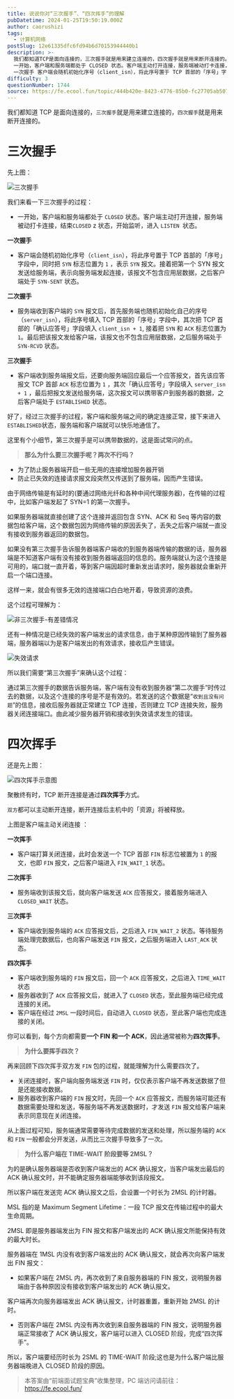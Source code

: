 ```yaml
---
title: 说说你对“三次握手”、“四次挥手”的理解
pubDatetime: 2024-01-25T19:50:19.000Z
author: caorushizi
tags:
  - 计算机网络
postSlug: 12e61335dfc6fd94b6d70153944440b1
description: >-
  我们都知道TCP是面向连接的，三次握手就是用来建立连接的，四次握手就是用来断开连接的。 三次握手 先上图： 我们来看一下三次握手的过程：
  一开始，客户端和服务端都处于 CLOSED 状态。客户端主动打开连接，服务端被动打卡连接，结束CLOSED z状态，开始监听，进入 LISTEN 状态。
  一次握手 客户端会随机初始化序号（client_isn），将此序号置于 TCP 首部的「序号」字段中，同时把
difficulty: 3
questionNumber: 1744
source: https://fe.ecool.fun/topic/444b420e-8423-4776-85b0-fc27705ab507
---
```


我们都知道 TCP 是面向连接的，`三次握手`就是用来建立连接的，`四次握手`就是用来断开连接的。

# 三次握手

先上图：

![三次握手](https://static.ecool.fun//article/9a807886-899e-4778-a7a8-82c70e0b3bb1.jpeg)

我们来看一下三次握手的过程：

- 一开始，客户端和服务端都处于 `CLOSED` 状态。客户端主动打开连接，服务端被动打卡连接，结束`CLOSED` z 状态，开始监听，进入 `LISTEN `状态。

**一次握手**

- 客户端会随机初始化序号（`client_isn`），将此序号置于 TCP 首部的「序号」字段中，同时把 `SYN` 标志位置为 `1` ，表示 `SYN` 报文。接着把第一个 SYN 报文发送给服务端，表示向服务端发起连接，该报文不包含应用层数据，之后客户端处于 `SYN-SENT` 状态。

**二次握手**

- 服务端收到客户端的 `SYN` 报文后，首先服务端也随机初始化自己的序号（`server_isn`），将此序号填入 TCP 首部的「序号」字段中，其次把 TCP 首部的「确认应答号」字段填入 `client_isn + 1`, 接着把 `SYN` 和 `ACK` 标志位置为 `1`。最后把该报文发给客户端，该报文也不包含应用层数据，之后服务端处于 `SYN-RCVD` 状态。

**三次握手**

- 客户端收到服务端报文后，还要向服务端回应最后一个应答报文，首先该应答报文 TCP 首部 `ACK` 标志位置为 `1` ，其次「确认应答号」字段填入 `server_isn + 1` ，最后把报文发送给服务端，这次报文可以携带客户到服务器的数据，之后客户端处于 `ESTABLISHED` 状态。

好了，经过三次握手的过程，客户端和服务端之间的确定连接正常，接下来进入`ESTABLISHED`状态，服务端和客户端就可以快乐地通信了。

这里有个小细节，第三次握手是可以携带数据的，这是面试常问的点。

> **那么为什么要三次握手呢？两次不行吗？**

- 为了防止服务器端开启一些无用的连接增加服务器开销
- 防止已失效的连接请求报文段突然又传送到了服务端，因而产生错误。

由于网络传输是有延时的(要通过网络光纤和各种中间代理服务器)，在传输的过程中，比如客户端发起了 SYN=1 的第一次握手。

如果服务器端就直接创建了这个连接并返回包含 SYN、ACK 和 Seq 等内容的数据包给客户端，这个数据包因为网络传输的原因丢失了，丢失之后客户端就一直没有接收到服务器返回的数据包。

如果没有第三次握手告诉服务器端客户端收的到服务器端传输的数据的话，服务器端是不知道客户端有没有接收到服务器端返回的信息的。服务端就认为这个连接是可用的，端口就一直开着，等到客户端因超时重新发出请求时，服务器就会重新开启一个端口连接。

这样一来，就会有很多无效的连接端口白白地开着，导致资源的浪费。

这个过程可理解为：

![非三次握手-有差错情况](https://static.ecool.fun//article/fcfb9df2-a81a-456e-b57c-181dd857a834.jpeg)

还有一种情况是已经失效的客户端发出的请求信息，由于某种原因传输到了服务器端，服务器端以为是客户端发出的有效请求，接收后产生错误。

![失效请求](https://static.ecool.fun//article/b130849f-e1c9-4201-8323-cef078e215ff.jpeg)

所以我们需要“第三次握手”来确认这个过程：

通过第三次握手的数据告诉服务端，客户端有没有收到服务器“第二次握手”时传过去的数据，以及这个连接的序号是不是有效的。若发送的这个数据是“`收到且没有问题`”的信息，接收后服务器就正常建立 TCP 连接，否则建立 TCP 连接失败，服务器关闭连接端口。由此减少服务器开销和接收到失效请求发生的错误。

# 四次挥手

还是先上图：

![四次挥手示意图](https://static.ecool.fun//article/c3a3573d-e43a-4357-b158-44d09f31cfba.jpeg)

聚散终有时，TCP 断开连接是通过**四次挥手**方式。

`双方`都可以主动断开连接，断开连接后主机中的「资源」将被释放。

上图是客户端主动关闭连接 ：

**一次挥手**

- 客户端打算关闭连接，此时会发送一个 TCP 首部 `FIN` 标志位被置为 `1` 的报文，也即 `FIN` 报文，之后客户端进入 `FIN_WAIT_1` 状态。

**二次挥手**

- 服务端收到该报文后，就向客户端发送 `ACK` 应答报文，接着服务端进入 `CLOSED_WAIT` 状态。

**三次挥手**

- 客户端收到服务端的 `ACK` 应答报文后，之后进入 `FIN_WAIT_2` 状态。等待服务端处理完数据后，也向客户端发送 `FIN` 报文，之后服务端进入 `LAST_ACK` 状态。

**四次挥手**

- 客户端收到服务端的 `FIN` 报文后，回一个 `ACK` 应答报文，之后进入 `TIME_WAIT` 状态
- 服务器收到了 `ACK` 应答报文后，就进入了 `CLOSED` 状态，至此服务端已经完成连接的关闭。
- 客户端在经过 `2MSL` 一段时间后，自动进入 `CLOSED` 状态，至此客户端也完成连接的关闭。

你可以看到，每个方向都需要**一个 FIN 和一个 ACK**，因此通常被称为**四次挥手**。

> **为什么要挥手四次？**

再来回顾下四次挥手双方发 `FIN` 包的过程，就能理解为什么需要四次了。

- 关闭连接时，客户端向服务端发送 `FIN` 时，仅仅表示客户端不再发送数据了但是还能接收数据。
- 服务器收到客户端的 `FIN` 报文时，先回一个 `ACK` 应答报文，而服务端可能还有数据需要处理和发送，等服务端不再发送数据时，才发送 `FIN` 报文给客户端来表示同意现在关闭连接。

从上面过程可知，服务端通常需要等待完成数据的发送和处理，所以服务端的 `ACK` 和 `FIN` 一般都会分开发送，从而比三次握手导致多了一次。

> **为什么客户端在 TIME-WAIT 阶段要等 2MSL？**

为的是确认服务器端是否收到客户端发出的 ACK 确认报文，当客户端发出最后的 ACK 确认报文时，并不能确定服务器端能够收到该段报文。

所以客户端在发送完 ACK 确认报文之后，会设置一个时长为 2MSL 的计时器。

MSL 指的是 Maximum Segment Lifetime：一段 TCP 报文在传输过程中的最大生命周期。

2MSL 即是服务器端发出为 FIN 报文和客户端发出的 ACK 确认报文所能保持有效的最大时长。

服务器端在 1MSL 内没有收到客户端发出的 ACK 确认报文，就会再次向客户端发出 FIN 报文：

- 如果客户端在 2MSL 内，再次收到了来自服务器端的 FIN 报文，说明服务器端由于各种原因没有接收到客户端发出的 ACK 确认报文。

客户端再次向服务器端发出 ACK 确认报文，计时器重置，重新开始 2MSL 的计时。

- 否则客户端在 2MSL 内没有再次收到来自服务器端的 FIN 报文，说明服务器端正常接收了 ACK 确认报文，客户端可以进入 CLOSED 阶段，完成“四次挥手”。

所以，客户端要经历时长为 2SML 的 TIME-WAIT 阶段;这也是为什么客户端比服务器端晚进入 CLOSED 阶段的原因。

> 本答案由“前端面试题宝典”收集整理，PC 端访问请前往： https://fe.ecool.fun/
